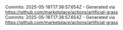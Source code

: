 Commits: 2025-05-18T17:38:57.654Z - Generated via https://github.com/marketplace/actions/artificial-grass
<br>
Commits: 2025-05-18T17:38:57.654Z - Generated via https://github.com/marketplace/actions/artificial-grass
<br>
